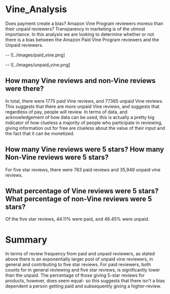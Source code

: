 # Vine_Analysis
Does payment create a bias? Amazon Vine Program reviewers moreso than their unpaid reviewers? Transparency in marketing is of the utmost importance. In this analysis we are 
looking to determine whether or not there is a bias between the Amazon Paid Vine Program reviewers and the Unpaid reviewers.

 -- ![../images/paid_vine.png]

 -- ![../images/unpaid_vine.png]

## How many Vine reviews and non-Vine reviews were there?
In total, there were 1775 paid Vine reviews, and 77385 unpaid Vine reviews. This suggests that there are more unpaid Vine reviews, and suggests that regardless of pay, people
will review. In terms of data, and acknowledgement of how data can be used, this is actually a pretty big indicator of how clueless a majority of people who participate
in reviewing, giving information out for free are clueless about the value of their input and the fact that it can be monetized.

## How many Vine reviews were 5 stars? How many Non-Vine reviews were 5 stars?

For five star reviews, there were 783 paid reviews and 35,949 unpaid vine reviews.

## What percentage of Vine reviews were 5 stars? What percentage of non-Vine reviews were 5 stars?

Of the five star reviews, 44.11% were paid, and 46.45% were unpaid.

# Summary
In terms of review frequency from paid and unpaid reviewers, as stated above there is an exponentially larger pool of unpaid vine reviewers, in general and contributing to
five star reviews. For paid reviewers, both counts for in general reviewing and five star reviews, is significantly lower than the unpaid. The percentage of those giving 5-star reviews
for products, however, does seem equal- so this suggests that there isn't a bias dependent a person getting paid and subsequently giving a higher-review.






